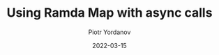 ---
author: "Piotr Yordanov"
title: "Using Ramda Map with async calls"
date: "2022-03-15"
description: ""
tags:
- 
---